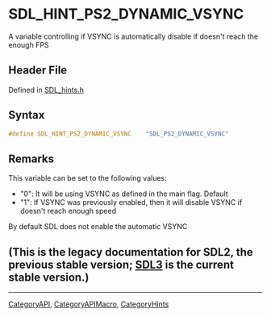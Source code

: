 # SDL_HINT_PS2_DYNAMIC_VSYNC

A variable controlling if VSYNC is automatically disable if doesn't reach the enough FPS

## Header File

Defined in [SDL_hints.h](https://github.com/libsdl-org/SDL/blob/SDL2/include/SDL_hints.h)

## Syntax

```c
#define SDL_HINT_PS2_DYNAMIC_VSYNC    "SDL_PS2_DYNAMIC_VSYNC"
```

## Remarks

This variable can be set to the following values:

- "0": It will be using VSYNC as defined in the main flag. Default
- "1": If VSYNC was previously enabled, then it will disable VSYNC if
  doesn't reach enough speed

By default SDL does not enable the automatic VSYNC

## (This is the legacy documentation for SDL2, the previous stable version; [SDL3](https://wiki.libsdl.org/SDL3/) is the current stable version.)



----
[CategoryAPI](CategoryAPI), [CategoryAPIMacro](CategoryAPIMacro), [CategoryHints](CategoryHints)

